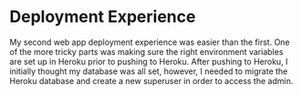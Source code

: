 # Deployment Experience

My second web app deployment experience was easier than the first. One of the more tricky parts was making sure the right environment variables are set up in Heroku prior to pushing to Heroku. After pushing to Heroku, I initially thought my database was all set, however, I needed to migrate the Heroku database and create a new superuser in order to access the admin.